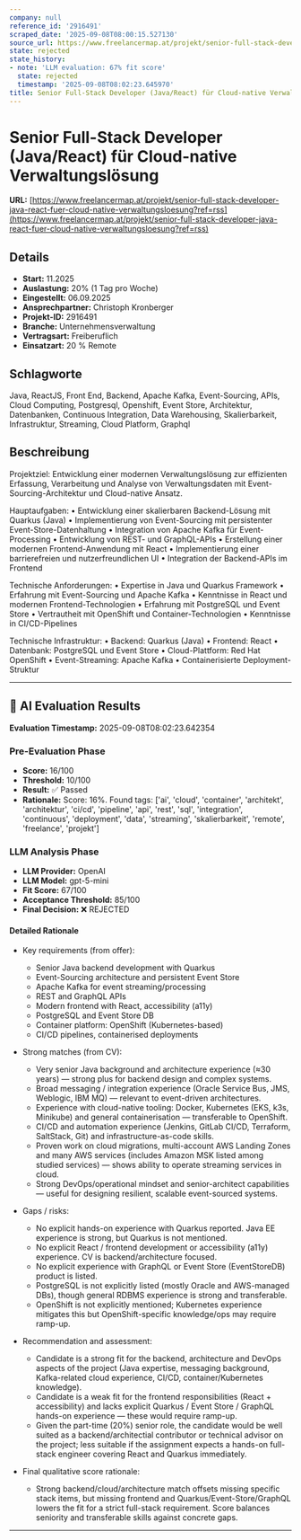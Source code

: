 ```yaml
---
company: null
reference_id: '2916491'
scraped_date: '2025-09-08T08:00:15.527130'
source_url: https://www.freelancermap.at/projekt/senior-full-stack-developer-java-react-fuer-cloud-native-verwaltungsloesung?ref=rss
state: rejected
state_history:
- note: 'LLM evaluation: 67% fit score'
  state: rejected
  timestamp: '2025-09-08T08:02:23.645970'
title: Senior Full-Stack Developer (Java/React) für Cloud-native Verwaltungslösung
---
```



# Senior Full-Stack Developer (Java/React) für Cloud-native Verwaltungslösung
**URL:** [https://www.freelancermap.at/projekt/senior-full-stack-developer-java-react-fuer-cloud-native-verwaltungsloesung?ref=rss](https://www.freelancermap.at/projekt/senior-full-stack-developer-java-react-fuer-cloud-native-verwaltungsloesung?ref=rss)
## Details
- **Start:** 11.2025
- **Auslastung:** 20% (1 Tag pro Woche)
- **Eingestellt:** 06.09.2025
- **Ansprechpartner:** Christoph Kronberger
- **Projekt-ID:** 2916491
- **Branche:** Unternehmensverwaltung
- **Vertragsart:** Freiberuflich
- **Einsatzart:** 20
                                                % Remote

## Schlagworte
Java, ReactJS, Front End, Backend, Apache Kafka, Event-Sourcing, APIs, Cloud Computing, Postgresql, Openshift, Event Store, Architektur, Datenbanken, Continuous Integration, Data Warehousing, Skalierbarkeit, Infrastruktur, Streaming, Cloud Platform, Graphql

## Beschreibung
Projektziel:
Entwicklung einer modernen Verwaltungslösung zur effizienten Erfassung, Verarbeitung und Analyse von Verwaltungsdaten mit Event-Sourcing-Architektur und Cloud-native Ansatz.

Hauptaufgaben:
• Entwicklung einer skalierbaren Backend-Lösung mit Quarkus (Java)
• Implementierung von Event-Sourcing mit persistenter Event-Store-Datenhaltung
• Integration von Apache Kafka für Event-Processing
• Entwicklung von REST- und GraphQL-APIs
• Erstellung einer modernen Frontend-Anwendung mit React
• Implementierung einer barrierefreien und nutzerfreundlichen UI
• Integration der Backend-APIs im Frontend

Technische Anforderungen:
• Expertise in Java und Quarkus Framework
• Erfahrung mit Event-Sourcing und Apache Kafka
• Kenntnisse in React und modernen Frontend-Technologien
• Erfahrung mit PostgreSQL und Event Store
• Vertrautheit mit OpenShift und Container-Technologien
• Kenntnisse in CI/CD-Pipelines

Technische Infrastruktur:
• Backend: Quarkus (Java)
• Frontend: React
• Datenbank: PostgreSQL und Event Store
• Cloud-Plattform: Red Hat OpenShift
• Event-Streaming: Apache Kafka
• Containerisierte Deployment-Struktur

---

## 🤖 AI Evaluation Results

**Evaluation Timestamp:** 2025-09-08T08:02:23.642354

### Pre-Evaluation Phase
- **Score:** 16/100
- **Threshold:** 10/100
- **Result:** ✅ Passed
- **Rationale:** Score: 16%. Found tags: ['ai', 'cloud', 'container', 'architekt', 'architektur', 'ci/cd', 'pipeline', 'api', 'rest', 'sql', 'integration', 'continuous', 'deployment', 'data', 'streaming', 'skalierbarkeit', 'remote', 'freelance', 'projekt']

### LLM Analysis Phase
- **LLM Provider:** OpenAI
- **LLM Model:** gpt-5-mini
- **Fit Score:** 67/100
- **Acceptance Threshold:** 85/100
- **Final Decision:** ❌ REJECTED

#### Detailed Rationale
- Key requirements (from offer):
  - Senior Java backend development with Quarkus
  - Event-Sourcing architecture and persistent Event Store
  - Apache Kafka for event streaming/processing
  - REST and GraphQL APIs
  - Modern frontend with React, accessibility (a11y)
  - PostgreSQL and Event Store DB
  - Container platform: OpenShift (Kubernetes-based)
  - CI/CD pipelines, containerised deployments

- Strong matches (from CV):
  - Very senior Java background and architecture experience (≈30 years) — strong plus for backend design and complex systems.
  - Broad messaging / integration experience (Oracle Service Bus, JMS, Weblogic, IBM MQ) — relevant to event-driven architectures.
  - Experience with cloud-native tooling: Docker, Kubernetes (EKS, k3s, Minikube) and general containerisation — transferable to OpenShift.
  - CI/CD and automation experience (Jenkins, GitLab CI/CD, Terraform, SaltStack, Git) and infrastructure-as-code skills.
  - Proven work on cloud migrations, multi-account AWS Landing Zones and many AWS services (includes Amazon MSK listed among studied services) — shows ability to operate streaming services in cloud.
  - Strong DevOps/operational mindset and senior-architect capabilities — useful for designing resilient, scalable event-sourced systems.

- Gaps / risks:
  - No explicit hands-on experience with Quarkus reported. Java EE experience is strong, but Quarkus is not mentioned.
  - No explicit React / frontend development or accessibility (a11y) experience. CV is backend/architecture focused.
  - No explicit experience with GraphQL or Event Store (EventStoreDB) product is listed.
  - PostgreSQL is not explicitly listed (mostly Oracle and AWS-managed DBs), though general RDBMS experience is strong and transferable.
  - OpenShift is not explicitly mentioned; Kubernetes experience mitigates this but OpenShift-specific knowledge/ops may require ramp-up.

- Recommendation and assessment:
  - Candidate is a strong fit for the backend, architecture and DevOps aspects of the project (Java expertise, messaging background, Kafka-related cloud experience, CI/CD, container/Kubernetes knowledge).
  - Candidate is a weak fit for the frontend responsibilities (React + accessibility) and lacks explicit Quarkus / Event Store / GraphQL hands-on experience — these would require ramp-up.
  - Given the part-time (20%) senior role, the candidate would be well suited as a backend/architectial contributor or technical advisor on the project; less suitable if the assignment expects a hands-on full-stack engineer covering React and Quarkus immediately.

- Final qualitative score rationale:
  - Strong backend/cloud/architecture match offsets missing specific stack items, but missing frontend and Quarkus/Event-Store/GraphQL lowers the fit for a strict full-stack requirement.  Score balances seniority and transferable skills against concrete gaps.

---
